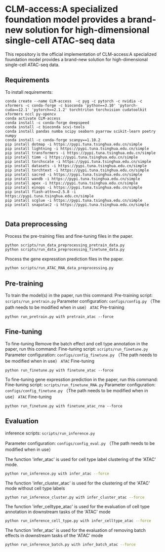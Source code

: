 
# CLM-access:A specialized foundation model provides a brand-new solution for high-dimensional single-cell ATAC-seq data

This repository is the official implementation of CLM-access:A specialized foundation model provides a brand-new solution for high-dimensional single-cell ATAC-seq data. 



## Requirements

To install requirements:

```setup
conda create --name CLM-access  -c pyg -c pytorch -c nvidia -c xformers -c conda-forge -c bioconda 'python==3.10' 'pytorch-cuda==12.1' 'pytorch==2.1.2' torchtriton torchvision cudatoolkit xformers nccl py-opencv
conda activate CLM-access
conda install -c conda-forge deepspeed
conda install -c bioconda scvi-tools
conda install pandas numba scipy seaborn pyarrow scikit-learn poetry numpy
conda install -c conda-forge scanpy==1.10.2
pip install dotmap -i https://pypi.tuna.tsinghua.edu.cn/simple
pip install lightning -i https://pypi.tuna.tsinghua.edu.cn/simple
pip install transformers -i https://pypi.tuna.tsinghua.edu.cn/simple
pip install timm -i https://pypi.tuna.tsinghua.edu.cn/simple
pip install torchscale -i https://pypi.tuna.tsinghua.edu.cn/simple
pip install datasets -i https://pypi.tuna.tsinghua.edu.cn/simple
pip install torchtext -i https://pypi.tuna.tsinghua.edu.cn/simple
pip install sacred -i https://pypi.tuna.tsinghua.edu.cn/simple
pip install wandb -i https://pypi.tuna.tsinghua.edu.cn/simple
pip install apex -i https://pypi.tuna.tsinghua.edu.cn/simple
pip install einops -i https://pypi.tuna.tsinghua.edu.cn/simple
pip install flash-attn==2.5.8 -i https://pypi.tuna.tsinghua.edu.cn/simple
pip install scglue -i https://pypi.tuna.tsinghua.edu.cn/simple
pip install snapatac2 -i https://pypi.tuna.tsinghua.edu.cn/simple


```


## Data preprocessing
Process the pre-training files and fine-tuning files in the paper.
```bash
python scripts/run_data_preprocessing_pretrain_data.py
python scripts/run_data_preprocessing_finetune_data.py
```
Process the gene expresstion prediction files in the paper.
```bash
python scripts/run_ATAC_RNA_data_preprocessing.py
```
## Pre-training

To train the model(s) in the paper, run this command:
Pre-training script: `scripts/run_pretrain.py`
Parameter configuration: `configs/config.py` （The path needs to be modified when in use）
`ATAC` Pre-training
```train
python run_pretrain.py with pretrain_atac --force
```

## Fine-tuning

To fine-tuning Remove the batch effect and cell type annotation  in the paper, run this command:
Fine-tuning script: `scripts/run_finetune.py`
Parameter configuration: `configs/config_finetune.py` （The path needs to be modified when in use）
`ATAC` Fine-tuning
```train
python run_finetune.py with finetune_atac --force
```
To fine-tuning  gene expresstion prediction in the paper, run this command:
Fine-tuning script: `scripts/run_finetune_RNA.py`
Parameter configuration: `configs/config_finetune.py` （The path needs to be modified when in use）
`ATAC` Fine-tuning
```train
python run_finetune.py with finetune_atac_rna --force
```


## Evaluation

inference scripts: `scripts/run_inference.py`

Parameter configuration: `configs/config_eval.py` （The path needs to be modified when in use）


The function 'infer_atac' is used for cell type label clustering of the 'ATAC' mode.
```bash
python run_inference.py with infer_atac --force
```
The function 'infer_cluster_atac' is used for the clustering of the 'ATAC' mode without cell type labels
```bash
python run_inference_cluster.py with infer_cluster_atac --force
```
The function 'infer_celltype_atac' is used for the evaluation of cell type annotation in downstream tasks of the 'ATAC' mode
```bash
python run_inference_cell_type.py with infer_celltype_atac --force
```
The function 'infer_atac' is used for the evaluation of removing batch effects in downstream tasks of the 'ATAC' mode
```bash
python run_inference_batch.py with infer_batch_atac --force
```




















